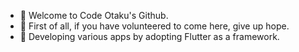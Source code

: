 - 👋 Welcome to Code Otaku's Github.
- 👀 First of all, if you have volunteered to come here, give up hope.
- 🌱 Developing various apps by adopting Flutter as a framework.

<!---
academy3746/academy3746 is a ✨ special ✨ repository because its `README.md` (this file) appears on your GitHub profile.
You can click the Preview link to take a look at your changes.
--->
